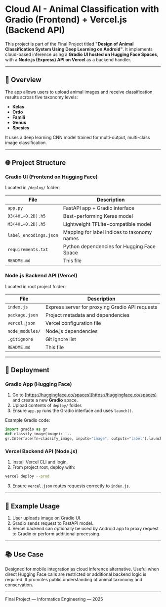# Cloud AI - Animal Classification with Gradio (Frontend) + Vercel.js (Backend API)

This project is part of the Final Project titled **"Design of Animal Classification System Using Deep Learning on Android"**. It implements cloud-based inference using a **Gradio UI hosted on Hugging Face Spaces**, with a **Node.js (Express) API on Vercel** as a backend handler.

---

## 🧠 Overview

The app allows users to upload animal images and receive classification results across five taxonomy levels:

- **Kelas**
- **Ordo**
- **Famili**
- **Genus**
- **Spesies**

It uses a deep learning CNN model trained for multi-output, multi-class image classification.

---

## 🌐 Project Structure

### Gradio UI (Frontend on Hugging Face)

Located in `/deploy/` folder:

| File                   | Description |
|------------------------|-------------|
| `app.py`               | FastAPI app + Gradio interface |
| `D3(4HL+0.2D).h5`      | Best-performing Keras model |
| `M3(4HL+0.2D).h5`      | Lightweight TFLite-compatible model |
| `label_encodings.json` | Mapping for label indices to taxonomy names |
| `requirements.txt`     | Python dependencies for Hugging Face Space |
| `README.md`            | This file |

### Node.js Backend API (Vercel)

Located in root project folder:

| File             | Description |
|------------------|-------------|
| `index.js`       | Express server for proxying Gradio API requests |
| `package.json`   | Project metadata and dependencies |
| `vercel.json`    | Vercel configuration file |
| `node_modules/`  | Node.js dependencies |
| `.gitignore`     | Git ignore list |
| `README.md`      | This file |

---

## 🚀 Deployment

### Gradio App (Hugging Face)
1. Go to [https://huggingface.co/spaces](https://huggingface.co/spaces) and create a new **Gradio** space.
2. Upload contents of `deploy/` folder.
3. Ensure `app.py` runs the Gradio interface and uses `launch()`.

Example Gradio code:
```python
import gradio as gr
def classify_image(image): ...
gr.Interface(fn=classify_image, inputs="image", outputs="label").launch()
```

### Vercel Backend API (Node.js)
1. Install Vercel CLI and login.
2. From project root, deploy with:
```bash
vercel deploy --prod
```
3. Ensure `vercel.json` routes requests correctly to `index.js`.

---

## 🔄 Example Usage

1. User uploads image on Gradio UI.
2. Gradio sends request to FastAPI model.
3. Vercel backend can optionally be used by Android app to proxy request to Gradio or perform additional processing.

---

## 📚 Use Case

Designed for mobile integration as cloud inference alternative. Useful when direct Hugging Face calls are restricted or additional backend logic is required. It promotes public understanding of animal taxonomy and conservation.

---
Final Project — Informatics Engineering — 2025